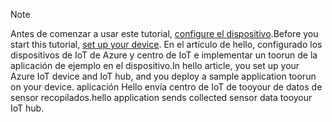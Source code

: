 > [!NOTE]
> <span data-ttu-id="545a0-101">Antes de comenzar a usar este tutorial, [configure el dispositivo](../articles/iot-hub/iot-hub-raspberry-pi-kit-node-get-started.md).</span><span class="sxs-lookup"><span data-stu-id="545a0-101">Before you start this tutorial, [set up your device](../articles/iot-hub/iot-hub-raspberry-pi-kit-node-get-started.md).</span></span> <span data-ttu-id="545a0-102">En el artículo de hello, configurado los dispositivos de IoT de Azure y centro de IoT e implementar un toorun de la aplicación de ejemplo en el dispositivo.</span><span class="sxs-lookup"><span data-stu-id="545a0-102">In hello article, you set up your Azure IoT device and IoT hub, and you deploy a sample application toorun on your device.</span></span> <span data-ttu-id="545a0-103">aplicación Hello envía centro de IoT de tooyour de datos de sensor recopilados.</span><span class="sxs-lookup"><span data-stu-id="545a0-103">hello application sends collected sensor data tooyour IoT hub.</span></span>
